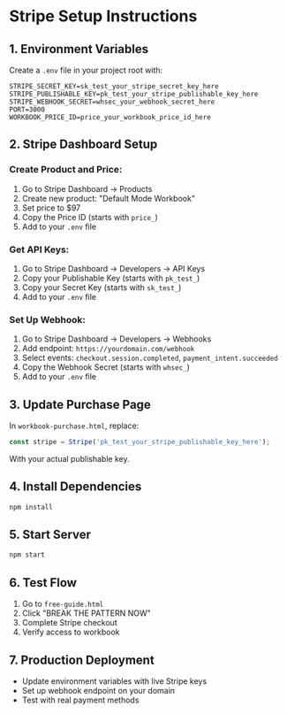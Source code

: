 # Stripe Setup Instructions

## 1. Environment Variables
Create a `.env` file in your project root with:

```
STRIPE_SECRET_KEY=sk_test_your_stripe_secret_key_here
STRIPE_PUBLISHABLE_KEY=pk_test_your_stripe_publishable_key_here
STRIPE_WEBHOOK_SECRET=whsec_your_webhook_secret_here
PORT=3000
WORKBOOK_PRICE_ID=price_your_workbook_price_id_here
```

## 2. Stripe Dashboard Setup

### Create Product and Price:
1. Go to Stripe Dashboard → Products
2. Create new product: "Default Mode Workbook"
3. Set price to $97
4. Copy the Price ID (starts with `price_`)
5. Add to your `.env` file

### Get API Keys:
1. Go to Stripe Dashboard → Developers → API Keys
2. Copy your Publishable Key (starts with `pk_test_`)
3. Copy your Secret Key (starts with `sk_test_`)
4. Add to your `.env` file

### Set Up Webhook:
1. Go to Stripe Dashboard → Developers → Webhooks
2. Add endpoint: `https://yourdomain.com/webhook`
3. Select events: `checkout.session.completed`, `payment_intent.succeeded`
4. Copy the Webhook Secret (starts with `whsec_`)
5. Add to your `.env` file

## 3. Update Purchase Page
In `workbook-purchase.html`, replace:
```javascript
const stripe = Stripe('pk_test_your_stripe_publishable_key_here');
```
With your actual publishable key.

## 4. Install Dependencies
```bash
npm install
```

## 5. Start Server
```bash
npm start
```

## 6. Test Flow
1. Go to `free-guide.html`
2. Click "BREAK THE PATTERN NOW"
3. Complete Stripe checkout
4. Verify access to workbook

## 7. Production Deployment
- Update environment variables with live Stripe keys
- Set up webhook endpoint on your domain
- Test with real payment methods
